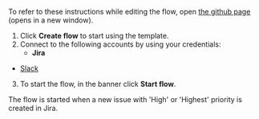 To refer to these instructions while editing the flow, open [the github page](Send%20a%20Slack%20message%20when%20a%20high%20or%20highest%20priority%20issue%20is%20created%20in%20Jira_instructions.md) (opens in a new window).

1.	Click **Create flow** to start using the template.
2.	Connect to the following accounts by using your credentials:
    - **Jira** 
   - [Slack](https://ibm.biz/acslack)
3.	To start the flow, in the banner click **Start flow**.

The flow is started when a new issue with 'High' or 'Highest' priority is created in Jira.
